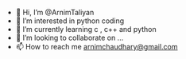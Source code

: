 - 👋 Hi, I’m @ArnimTaliyan
- 👀 I’m interested in python coding
- 🌱 I’m currently learning c , c++ and python
- 💞️ I’m looking to collaborate on ...
- 📫 How to reach me arnimchaudhary@gmail.com

<!---
ArnimTaliyan/ArnimTaliyan is a ✨ special ✨ repository because its `README.md` (this file) appears on your GitHub profile.
You can click the Preview link to take a look at your changes.
--->
